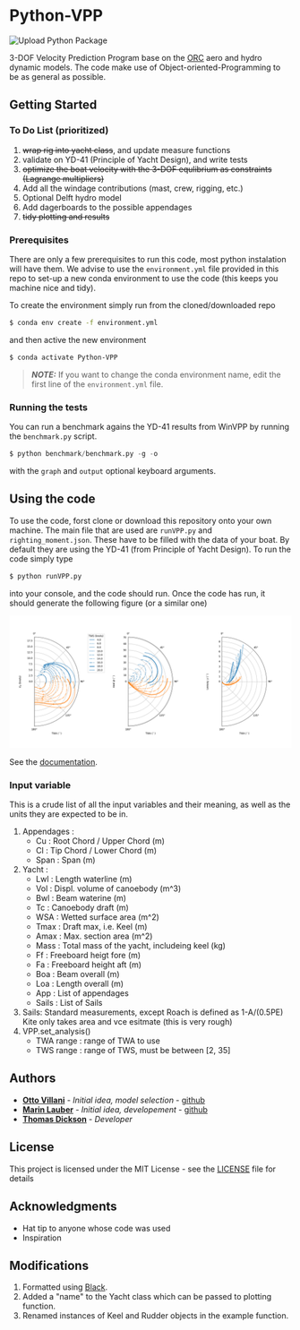 # Python-VPP

![Upload Python Package](https://github.com/TAJD/Python-VPP/workflows/Upload%20Python%20Package/badge.svg)

3-DOF Velocity Prediction Program base on the [ORC](https://www.orc.org/index.asp?id=21) aero and hydro dynamic models. The code make use of Object-oriented-Programming to be as general as possible.


## Getting Started
### To Do List (prioritized)
1. ~~wrap rig into yacht class~~, and update measure functions
2. validate on YD-41 (Principle of Yacht Design), and write tests
3. ~~optimize the boat velocity with the 3-DOF equlibrium as constraints (Lagrange multipliers)~~
4. Add all the windage contributions (mast, crew, rigging, etc.)
5. Optional Delft hydro model
6. Add dagerboards to the possible appendages  
6. ~~tidy plotting and results~~

### Prerequisites

There are only a few prerequisites to run this code, most python instalation will have them. We advise to use the `environment.yml` file provided in this repo to set-up a new conda environment to use the code (this keeps you machine nice and tidy).

To create the environment simply run from the cloned/downloaded repo

```bash
$ conda env create -f environment.yml
```
and then active the new environment

```bash
$ conda activate Python-VPP
```

> **_NOTE:_** If you want to change the conda environment name, edit the first line of the `environment.yml` file.

### Running the tests

You can run a benchmark agains the YD-41 results from WinVPP by running the `benchmark.py` script.

```python
$ python benchmark/benchmark.py -g -o
```

with the `graph` and `output` optional keyboard arguments.

## Using the code

To use the code, forst clone or download this repository onto your own machine. The main file that are used are `runVPP.py` and `righting_moment.json`. These have to be filled with the data of your boat. By default they are using the YD-41 (from Principle of Yacht Design). To run the code simply type

```python
$ python runVPP.py
```

into your console, and the code should run. Once the code has run, it should generate the following figure (or a similar one)

<p align="center">
    <img src="Figure.png" alt="YD-41 VPP results" width="1024">
</p>

See the [documentation](https://marinlauber.github.io/Python-VPP/).

### Input variable

This is a crude list of all the input variables and their meaning, as well as the units they are expected to be in.

1. Appendages :
    * Cu : Root Chord / Upper Chord (m)
    * Cl : Tip Chord / Lower Chord (m)
    * Span : Span (m) 
1. Yacht : 
    * Lwl : Length waterline (m)
    * Vol : Displ. volume of canoebody (m^3)
    * Bwl : Beam waterine (m)
    * Tc : Canoebody draft (m)
    * WSA : Wetted surface area (m^2)
    * Tmax : Draft max, i.e. Keel (m)
    * Amax : Max. section area (m^2)
    * Mass : Total mass of the yacht, includeing keel (kg)
    * Ff : Freeboard heigt fore (m)
    * Fa : Freeboard height aft (m)
    * Boa : Beam overall (m)
    * Loa : Length overall (m)
    * App : List of appendages
    * Sails : List of Sails
1. Sails:
    Standard measurements, except Roach is defined as 1-A/(0.5PE)
    Kite only takes area and vce esitmate (this is very rough)
1. VPP.set_analysis()
    * TWA range : range of TWA to use
    * TWS range : range of TWS, must be between [2, 35]


## Authors

* **[Otto Villani](https://www.linkedin.com/in/otto-villani-552760108/)** - *Initial idea, model selection* - [github](https://github.com/ottovillani)
* **[Marin Lauber](https://www.linkedin.com/in/marin-lauber/)** - *Initial idea, developement* - [github](https://github.com/marinlauber)
* **[Thomas Dickson](tajd.github.io)** - *Developer*

## License

This project is licensed under the MIT License - see the [LICENSE](LICENSE) file for details

## Acknowledgments

* Hat tip to anyone whose code was used
* Inspiration

## Modifications

1. Formatted using [Black](https://github.com/psf/black).
1. Added a "name" to the Yacht class which can be passed to plotting function.
1. Renamed instances of Keel and Rudder objects in the example function.